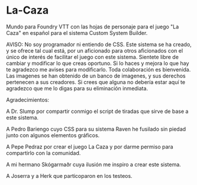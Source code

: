 # La-Caza
Mundo para Foundry VTT con las hojas de personaje para el juego "La Caza" en español para el sistema Custom System Builder.

AVISO: No soy programador ni entiendo de CSS. Este sistema se ha creado, y se ofrece tal cual está, por un aficionado para otros aficionados con el único de interés de facilitar el juego con este sistema. Sientete libre de cambiar y modificar lo que creas oportuno. Si lo haces y mejora lo que hay te agradezco me avises para modificarlo. Toda colaboración es bienvenida. Las imagenes se han obtenido de un banco de imagenes, y sus derechos pertenecen a sus creadores. Si crees que alguna no debería estar aquí te agradezco que me lo digas para su eliminación inmediata.

Agradecimientos:

A Dr. Slump por compartir conmigo el script de tiradas que sirve de base a este sistema.

A Pedro Bariengo cuyo CSS para su sistema Raven he fusilado sin piedad junto con algunos elementos gráficos.

A Pepe Pedraz por crear el juego La Caza y por darme permiso para compartirlo con la comunidad.

A mi hermano Skógarmaðr cuya ilusión me inspiro a crear este sistema.

A Joserra y a Herk que particoparon en los testeos.








